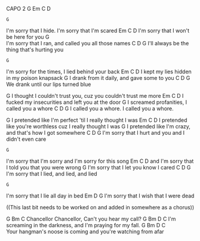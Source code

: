 CAPO 2
G Em C D


    G
I'm sorry that I hide. I'm sorry that I'm scared
    Em                    C        D
I'm sorry that I won't be here for you
    G                         
I'm sorry that I ran, and called you all those names
     C                          D       G
I'll always be the thing that's hurting you

    G
I'm sorry for the times, I lied behind your back
  Em                        C      D
I kept my lies hidden in my poison knapsack
  G
I drank from it daily, and gave some to you
   C               D           G
We drank until our lips turned blue

  G
I thought I couldn't trust you, cuz you couldn't trust me more
  Em                         C               D
I fucked my insecurities and left you at the door
  G
I screamed profanities, I called you a whore
  C                     D            G
I called you a whore. I called you a whore.

  G
I pretended like I'm perfect 'til I really thought I was
  Em                                    C                D
I pretended like you're worthless cuz I really thought I was
  G 
I pretended like I'm crazy, and that's how I got somewhere
    C                               D           G
I'm sorry that I hurt and you and I didn't even care

    G
I'm sorry that I'm sorry and I'm sorry for this song
        Em                         C        D
and I'm sorry that I told you that you were wrong
    G
I'm sorry that I let you know I cared
    C                      D         G
I'm sorry that I lied, and lied, and lied

    G
I'm sorry that I lie all day in bed
    Em                       D      G
I'm sorry that I wish that I were dead






((This last bit needs to be worked on and added in somewhere as a chorus))

G                      Bm                C
Chancellor Chancellor, Can't you hear my call?
G                    Bm                D              C
I'm screaming in the darkness, and I'm praying for my fall. 
G                       Bm                D             C                
Your hangman's noose is coming and you're watching from afar
